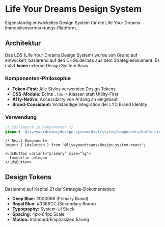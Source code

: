 # Life Your Dreams Design System

Eigenständig entwickeltes Design System für die Life Your Dreams Immobilienvermarktungs-Plattform.

## Architektur

Das LDS (Life Your Dreams Design System) wurde von Grund auf entwickelt, basierend auf den CI-Guidelines aus dem Strategiedokument. Es nutzt **keine** externe Design System Basis.

### Komponenten-Philosophie

- **Token-First:** Alle Styles verwenden Design Tokens
- **CSS-Module:** Echte `.lds-*` Klassen statt Utility-First
- **A11y-Native:** Accessibility von Anfang an eingebaut
- **Brand-Consistent:** Vollständige Integration der LYD Brand Identity

### Verwendung

```css
/* CSS-Import in Komponenten */
@import '@liveyourdreams/design-system/dist/styles/components/button.css';
```

```tsx
// React-Komponente
import { LdsButton } from '@liveyourdreams/design-system-react';

<LdsButton variant="primary" size="lg">
  Immobilie anlegen
</LdsButton>
```

## Design Tokens

Basierend auf Kapitel 21 der Strategie-Dokumentation:
- **Deep Blue:** #000066 (Primary Brand)
- **Royal Blue:** #3366CC (Secondary Brand)
- **Typography:** System-UI Stack
- **Spacing:** 4px-64px Scale
- **Motion:** Standard/Emphasized Easing
